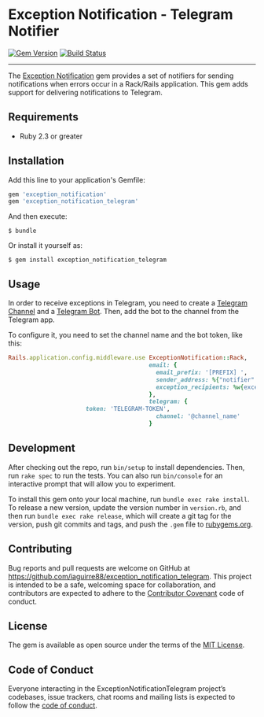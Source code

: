 # Exception Notification - Telegram Notifier

[![Gem Version](https://badge.fury.io/rb/exception_notification_telegram.svg)](https://badge.fury.io/rb/exception_notification_telegram)
[![Build Status](https://travis-ci.com/iaguirre88/exception_notification_telegram.svg?branch=master)](https://travis-ci.com/iaguirre88/exception_notification_telegram)

---

The [Exception Notification](https://github.com/smartinez87/exception_notification) gem provides a set of notifiers for sending notifications when errors occur in a Rack/Rails application. This gem adds support for delivering notifications to Telegram.

## Requirements
* Ruby 2.3 or greater

## Installation

Add this line to your application's Gemfile:

```ruby
gem 'exception_notification'
gem 'exception_notification_telegram'
```

And then execute:

    $ bundle

Or install it yourself as:

    $ gem install exception_notification_telegram

## Usage
In order to receive exceptions in Telegram, you need to create a [Telegram Channel](https://telegram.org/tour/channels) and a [Telegram Bot](https://core.telegram.org/bots). Then, add the bot to the channel from the Telegram app.

To configure it, you need to set the channel name and the bot token, like this:

```ruby
Rails.application.config.middleware.use ExceptionNotification::Rack,
                                        email: {
                                          email_prefix: '[PREFIX] ',
                                          sender_address: %{"notifier" <notifier@example.com>},
                                          exception_recipients: %w{exceptions@example.com}
                                        },
                                        telegram: {
					  token: 'TELEGRAM-TOKEN',
                                          channel: '@channel_name'
                                        }
```


## Development

After checking out the repo, run `bin/setup` to install dependencies. Then, run `rake spec` to run the tests. You can also run `bin/console` for an interactive prompt that will allow you to experiment.

To install this gem onto your local machine, run `bundle exec rake install`. To release a new version, update the version number in `version.rb`, and then run `bundle exec rake release`, which will create a git tag for the version, push git commits and tags, and push the `.gem` file to [rubygems.org](https://rubygems.org).

## Contributing

Bug reports and pull requests are welcome on GitHub at https://github.com/iaguirre88/exception_notification_telegram. This project is intended to be a safe, welcoming space for collaboration, and contributors are expected to adhere to the [Contributor Covenant](http://contributor-covenant.org) code of conduct.

## License

The gem is available as open source under the terms of the [MIT License](https://opensource.org/licenses/MIT).

## Code of Conduct

Everyone interacting in the ExceptionNotificationTelegram project’s codebases, issue trackers, chat rooms and mailing lists is expected to follow the [code of conduct](https://github.com/iaguirre88/exception_notification_telegram/blob/master/CODE_OF_CONDUCT.md).
